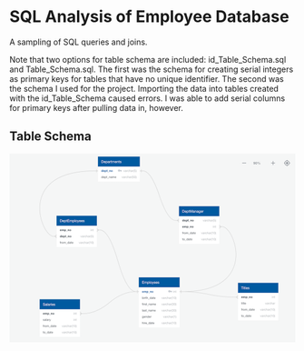 # SQL Analysis of Employee Database
A sampling of SQL queries and joins.

Note that two options for table schema are included: id_Table_Schema.sql and
Table_Schema.sql. The first was the schema for creating serial integers as primary keys for
tables that have no unique identifier. The second was the schema I used for the project. Importing the data
into tables created with the id_Table_Schema caused errors. I was able to add serial columns
for primary keys after pulling data in, however.

## Table Schema
![Diagram](EmployeeSQL/Table_Diagram.png)
